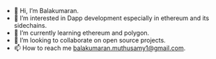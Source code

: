 - 👋 Hi, I’m Balakumaran.
- 👀 I’m interested in Dapp development especially in ethereum and its sidechains.
- 🌱 I’m currently learning ethereum and polygon.
- 💞️ I’m looking to collaborate on open source projects.
- 📫 How to reach me balakumaran.muthusamy1@gmail.com.

<!---
balakumarandev/balakumarandev is a ✨ special ✨ repository because its `README.md` (this file) appears on your GitHub profile.
You can click the Preview link to take a look at your changes.
--->
